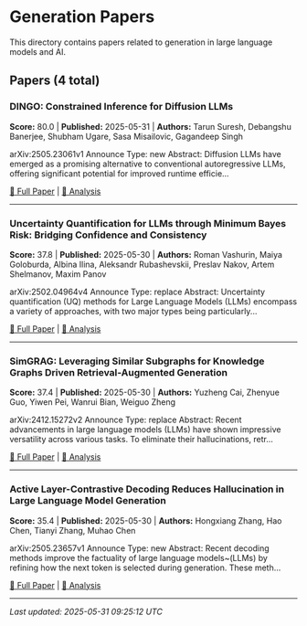 # Generation Papers

This directory contains papers related to generation in large language models and AI.

## Papers (4 total)

### DINGO: Constrained Inference for Diffusion LLMs

**Score:** 80.0 | **Published:** 2025-05-31 | **Authors:** Tarun Suresh, Debangshu Banerjee, Shubham Ugare, Sasa Misailovic, Gagandeep Singh

arXiv:2505.23061v1 Announce Type: new 
Abstract: Diffusion LLMs have emerged as a promising alternative to conventional autoregressive LLMs, offering significant potential for improved runtime efficie...

[📄 Full Paper](https://arxiv.org/abs/2505.23061) | [📝 Analysis](aed682f72a5d0b2e545ce6a810580aa6.md)

---

### Uncertainty Quantification for LLMs through Minimum Bayes Risk: Bridging Confidence and Consistency

**Score:** 37.8 | **Published:** 2025-05-30 | **Authors:** Roman Vashurin, Maiya Goloburda, Albina Ilina, Aleksandr Rubashevskii, Preslav Nakov, Artem Shelmanov, Maxim Panov

arXiv:2502.04964v4 Announce Type: replace 
Abstract: Uncertainty quantification (UQ) methods for Large Language Models (LLMs) encompass a variety of approaches, with two major types being particularly...

[📄 Full Paper](https://arxiv.org/abs/2502.04964) | [📝 Analysis](75beed468013cfdf0602c753dea81204.md)

---

### SimGRAG: Leveraging Similar Subgraphs for Knowledge Graphs Driven Retrieval-Augmented Generation

**Score:** 37.4 | **Published:** 2025-05-30 | **Authors:** Yuzheng Cai, Zhenyue Guo, Yiwen Pei, Wanrui Bian, Weiguo Zheng

arXiv:2412.15272v2 Announce Type: replace 
Abstract: Recent advancements in large language models (LLMs) have shown impressive versatility across various tasks. To eliminate their hallucinations, retr...

[📄 Full Paper](https://arxiv.org/abs/2412.15272) | [📝 Analysis](6abc11d53cf1a21d1b0ec161313cf0c6.md)

---

### Active Layer-Contrastive Decoding Reduces Hallucination in Large Language Model Generation

**Score:** 35.4 | **Published:** 2025-05-30 | **Authors:** Hongxiang Zhang, Hao Chen, Tianyi Zhang, Muhao Chen

arXiv:2505.23657v1 Announce Type: new 
Abstract: Recent decoding methods improve the factuality of large language models~(LLMs) by refining how the next token is selected during generation. These meth...

[📄 Full Paper](https://arxiv.org/abs/2505.23657) | [📝 Analysis](fdd54ed79a8ac1f08c737f3d12158741.md)

---


*Last updated: 2025-05-31 09:25:12 UTC*
